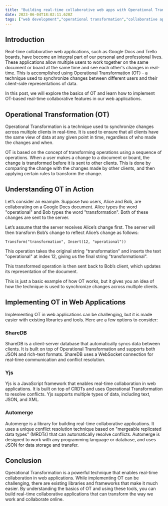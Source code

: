 ```yaml
---
title: "Building real-time collaborative web apps with Operational Transformation"
date: 2023-06-04T18:02:11.620Z
tags: ["web development","operational transformation","collaborative applications"]
---
```



## Introduction
Real-time collaborative web applications, such as Google Docs and Trello boards, have become an integral part of our personal and professional lives. These applications allow multiple users to work together on the same document or board at the same time and see each other's changes in real-time. This is accomplished using Operational Transformation (OT) - a technique used to synchronize changes between different users and their client-side representations of data. 

In this post, we will explore the basics of OT and learn how to implement OT-based real-time collaborative features in our web applications.

## Operational Transformation (OT)
Operational Transformation is a technique used to synchronize changes across multiple clients in real-time. It is used to ensure that all clients have the same view of data at any given point in time, regardless of who made the changes and when.

OT is based on the concept of transforming operations using a sequence of operations. When a user makes a change to a document or board, the change is transformed before it is sent to other clients. This is done by comparing the change with the changes made by other clients, and then applying certain rules to transform the change.

## Understanding OT in Action
Let’s consider an example. Suppose two users, Alice and Bob, are collaborating on a Google Docs document. Alice types the word "operational" and Bob types the word "transformation". Both of these changes are sent to the server.

Let’s assume that the server receives Alice’s change first. The server will then transform Bob’s change to reflect Alice’s change as follows:
```
Transform("transformation", Insert(12, "operational"))
```
This operation takes the original string "transformation" and inserts the text "operational" at index 12, giving us the final string "transformational".

This transformed operation is then sent back to Bob’s client, which updates its representation of the document.

This is just a basic example of how OT works, but it gives you an idea of how the technique is used to synchronize changes across multiple clients.

## Implementing OT in Web Applications
Implementing OT in web applications can be challenging, but it is made easier with existing libraries and tools. Here are a few options to consider:

### ShareDB
ShareDB is a client-server database that automatically syncs data between clients. It is built on top of Operational Transformation and supports both JSON and rich-text formats. ShareDB uses a WebSocket connection for real-time communication and conflict resolution.

### Yjs
Yjs is a JavaScript framework that enables real-time collaboration in web applications. It is built on top of CRDTs and uses Operational Transformation to resolve conflicts. Yjs supports multiple types of data, including text, JSON, and XML.

### Automerge
Automerge is a library for building real-time collaborative applications. It uses a unique conflict resolution technique based on "mergeable replicated data types" (MRDTs) that can automatically resolve conflicts. Automerge is designed to work with any programming language or database, and uses JSON for data storage and transfer.

## Conclusion
Operational Transformation is a powerful technique that enables real-time collaboration in web applications. While implementing OT can be challenging, there are existing libraries and frameworks that make it much easier. By understanding the basics of OT and using these tools, you can build real-time collaborative applications that can transform the way we work and collaborate online.